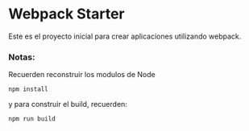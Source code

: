 # Webpack Starter

Este es el proyecto inicial para crear aplicaciones utilizando webpack.

### Notas:

Recuerden reconstruir los modulos de Node

```
npm install
```

y para construir el build, recuerden:

```
npm run build
```

